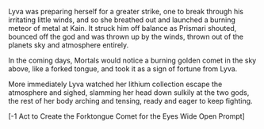 Lyva was preparing herself for a greater strike, one to break through his irritating little winds, and so she breathed out and launched a burning meteor of metal at Kain. It struck him off balance as Prismari shouted, bounced off the god and was thrown up by the winds, thrown out of the planets sky and atmosphere entirely.    

In the coming days, Mortals would notice a burning golden comet in the sky above, like a forked tongue, and took it as a sign of fortune from Lyva.    

More immediately Lyva watched her lithium collection escape the atmosphere and sighed, slamming her head down sulkily at the two gods, the rest of her body arching and tensing, ready and eager to keep fighting.   

[-1 Act to Create the Forktongue Comet for the Eyes Wide Open Prompt]